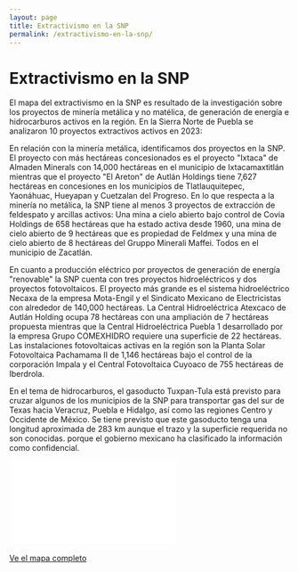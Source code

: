 ```yaml
---
layout: page
title: Extractivismo en la SNP
permalink: /extractivismo-en-la-snp/
---
```


# Extractivismo en la SNP

El mapa del extractivismo en la SNP es resultado de la investigación sobre los proyectos de minería metálica y no matélica, de generación de energía e hidrocarburos activos en la región. En la Sierra Norte de Puebla se analizaron 10 proyectos extractivos activos en 2023:

En relación con la minería metálica, identificamos dos proyectos en la SNP. El proyecto con más hectáreas concesionados es el proyecto "Ixtaca" de Almaden Minerals con 14,000 hectáreas en el municipio de Ixtacamaxtitlán mientras que el proyecto "El Areton" de Autlán Holdings tiene 7,627 hectáreas en concesiones en los municipios de Tlatlauquitepec, Yaonáhuac, Hueyapan y Cuetzalan del Progreso. En lo que respecta a la minería no metálica, la SNP tiene al menos 3 proyectos de extracción de feldespato y arcillas activos: Una mina a cielo abierto bajo control de Covia Holdings de 658 hectáreas que ha estado activa desde 1960, una mina de cielo abierto de 9 hectáreas que es propiedad de Feldmex y una mina de cielo abierto de 8 hectáreas del Gruppo Minerali Maffei. Todos en el municipio de Zacatlán.

En cuanto a producción  eléctrico por proyectos de generación de energía "renovable" la SNP cuenta con tres proyectos hidroeléctricos y dos proyectos fotovoltaicos. El proyecto más grande es el sistema hidroeléctrico Necaxa de la empresa Mota-Engil y el Sindicato Mexicano de Electricistas con alrededor de 140,000 hectáreas. La Central Hidroeléctrica Atexcaco de Autlán Holding ocupa 78 hectáreas con una ampliación de 7 hectáreas propuesta mientras que la Central Hidroeléctrica Puebla 1 desarrollado por la empresa Grupo COMEXHIDRO requiere una superficie de 22 hectáreas. Las instalaciones fotovoltaicas activas en la región son la Planta Solar Fotovoltaica  Pachamama II de 1,146 hectáreas bajo el control de la corporación Impala y el Central Fotovoltaica Cuyoaco de 755 hectáreas de Iberdrola.

En el tema de hidrocarburos, el gasoducto Tuxpan-Tula está previsto para cruzar algunos de los municipios de la SNP para transportar gas del sur de Texas hacia Veracruz, Puebla e Hidalgo, así como las regiones Centro y Occidente de México. Se tiene previsto que este gasoducto tenga una longitud aproximada de 283 km aunque el trazo y la superficie requerida no son conocidas. porque el gobierno mexicano ha clasificado la información como confidencial.


<div class="embed-responsive embed-responsive-16by9">
  <iframe class="embed-responsive-item" frameborder="0" allowfullscreen allow="geolocation" src="//umap.openstreetmap.fr/es/map/proyectos-extractivos-en-la-snp-2023_971912?scaleControl=false&miniMap=false&scrollWheelZoom=false&zoomControl=true&editMode=disabled&moreControl=true&searchControl=null&tilelayersControl=null&embedControl=null&datalayersControl=true&onLoadPanel=undefined&captionBar=false&captionMenus=true"></iframe>
</div>
<br>
<div class="text-center mb-5">
  <a class="btn btn-secondary" href="//umap.openstreetmap.fr/es/map/proyectos-extractivos-en-la-snp-2023_971912?scaleControl=false&miniMap=false&scrollWheelZoom=false&zoomControl=true&editMode=disabled&moreControl=true&searchControl=null&tilelayersControl=null&embedControl=null&datalayersControl=true&onLoadPanel=undefined&captionBar=false&captionMenus=true" target="_blank">Ve el mapa completo</a>
</div>